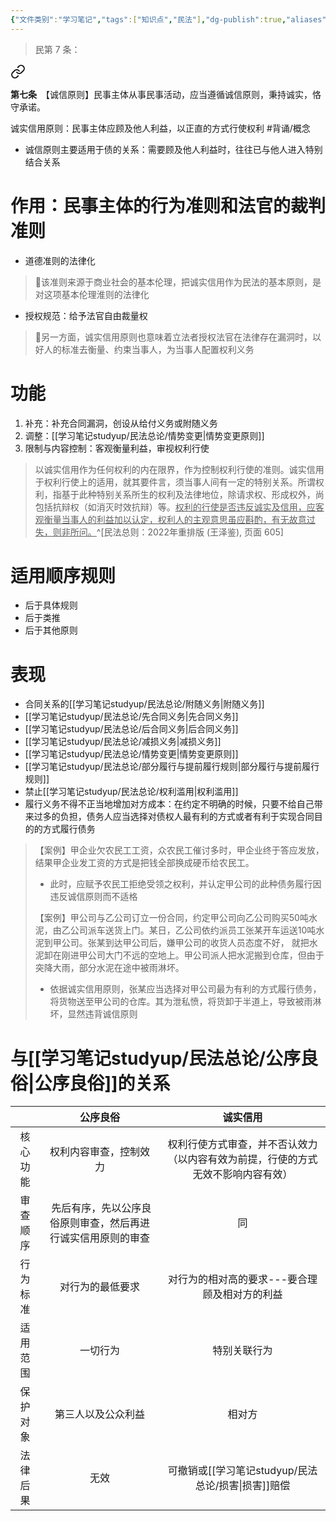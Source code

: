 ```yaml
---
{"文件类别":"学习笔记","tags":["知识点","民法"],"dg-publish":true,"aliases":["诚信原则"],"permalink":"/学习笔记studyup/民法总论/诚实信用/","dgPassFrontmatter":true,"created":"2024-07-03T21:48:45.098+08:00","updated":"2024-10-31T08:37:07.836+08:00"}
---
```


>民第 7 条：
<div class="transclusion internal-embed is-loaded"><a class="markdown-embed-link" href="////#t7" aria-label="Open link"><svg xmlns="http://www.w3.org/2000/svg" width="24" height="24" viewBox="0 0 24 24" fill="none" stroke="currentColor" stroke-width="2" stroke-linecap="round" stroke-linejoin="round" class="svg-icon lucide-link"><path d="M10 13a5 5 0 0 0 7.54.54l3-3a5 5 0 0 0-7.07-7.07l-1.72 1.71"></path><path d="M14 11a5 5 0 0 0-7.54-.54l-3 3a5 5 0 0 0 7.07 7.07l1.71-1.71"></path></svg></a><div class="markdown-embed">



**第七条**　【诚信原则】民事主体从事民事活动，应当遵循诚信原则，秉持诚实，恪守承诺。 

</div></div>


诚实信用原则：民事主体应顾及他人利益，以正直的方式行使权利 #背诵/概念 
- 诚信原则主要适用于债的关系：需要顾及他人利益时，往往已与他人进入特别结合关系
# 作用：民事主体的行为准则和法官的裁判准则
- 道德准则的法律化
> 🐨该准则来源于商业社会的基本伦理，把诚实信用作为民法的基本原则，是对这项基本伦理淮则的法律化
- 授权规范：给予法官自由裁量权
> 🐨另一方面，诚实信用原则也意味着立法者授权法官在法律存在漏洞时，以好人的标准去衡量、约束当事人，为当事人配置权利义务
# 功能
1. 补充：补充合同漏洞，创设从给付义务或附随义务
2. 调整：[[学习笔记studyup/民法总论/情势变更\|情势变更原则]]
3. 限制与内容控制：客观衡量利益，审视权利行使

> 以诚实信用作为任何权利的内在限界，作为控制权利行使的准则。诚实信用于权利行使上的适用，就其要件言，须当事人间有一定的特别关系。所谓权利，指基于此种特别关系所生的权利及法律地位，除请求权、形成权外，尚包括抗辩权（如消灭时效抗辩）等。<u>权利的行使是否违反诚实及信用，应客观衡量当事人的利益加以认定，权利人的主观意思虽应斟酌，有无故意过失，则非所问。</u>^[民法总则：2022年重排版 (王泽鉴), 页面 605]

# 适用顺序规则
- 后于具体规则 
- 后于类推 
- 后于其他原则
# 表现
- 合同关系的[[学习笔记studyup/民法总论/附随义务\|附随义务]]
- [[学习笔记studyup/民法总论/先合同义务\|先合同义务]]
- [[学习笔记studyup/民法总论/后合同义务\|后合同义务]]
- [[学习笔记studyup/民法总论/减损义务\|减损义务]]
- [[学习笔记studyup/民法总论/情势变更\|情势变更原则]]
- [[学习笔记studyup/民法总论/部分履行与提前履行规则\|部分履行与提前履行规则]]
- 禁止[[学习笔记studyup/民法总论/权利滥用\|权利滥用]]
- 履行义务不得不正当地增加对方成本：在约定不明确的时候，只要不给自己带来过多的负担，债务人应当选择对债权人最有利的方式或者有利于实现合同目的的方式履行债务
>【案例】甲企业欠农民工工资，众农民工催讨多时，甲企业终于答应发放，结果甲企业发工资的方式是把钱全部换成硬币给农民工。
>- 此时，应赋予农民工拒绝受领之权利，并认定甲公司的此种债务履行因违反诚信原则而不适格
>
>【案例】甲公司与乙公司订立一份合同，约定甲公司向乙公司购买50吨水泥，由乙公司派车送货上门。某日，乙公司依约派员工张某开车运送10吨水泥到甲公司。张某到达甲公司后，嫌甲公司的收货人员态度不好， 就把水泥卸在刚进甲公司大门不远的空地上。甲公司派人把水泥搬到仓库，但由于突降大雨，部分水泥在途中被雨淋坏。
>- 依据诚实信用原则，张某应当选择对甲公司最为有利的方式履行债务，将货物送至甲公司的仓库。其为泄私愤，将货卸于半道上，导致被雨淋坏，显然违背诚信原则
# 与[[学习笔记studyup/民法总论/公序良俗\|公序良俗]]的关系

|      |                 公序良俗                 |                   诚实信用                   |
| :--: | :----------------------------------: | :--------------------------------------: |
| 核心功能 |             权利内容审查，控制效力              | 权利行使方式审查，并不否认效力（以内容有效为前提，行使的方式无效不影响内容有效） |
| 审查顺序 | &nbsp;先后有序，先以公序良俗原则审查，然后再进行诚实信用原则的审查 |                    同                     |
| 行为标准 |               对行为的最低要求               |         对行为的相对高的要求---要合理顾及相对方的利益         |
| 适用范围 |                 一切行为                 |                  特别关联行为                  |
| 保护对象 |              第三人以及公众利益               |                   相对方                    |
| 法律后果 |                  无效                  |               可撤销或[[学习笔记studyup/民法总论/损害\|损害]]赔偿               |
